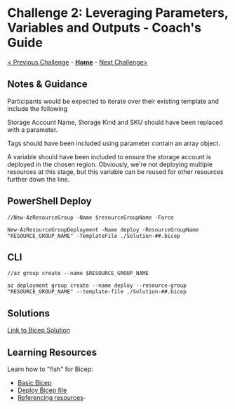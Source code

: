 # Challenge 2: Leveraging Parameters, Variables and Outputs - Coach's Guide

[< Previous Challenge](./Solution-01.md) - **[Home](./README.md)** - [Next Challenge>](./Solution-03.md)

## Notes & Guidance

Participants would be expected to iterate over their existing template and include the following

Storage Account Name, Storage Kind and SKU should have been replaced with a parameter.

Tags should have been included using parameter contain an array object.

A variable should have been included to ensure the storage account is deployed in the chosen region.  Obviously, we're not deploying multiple resources at this stage, but this variable can be reused for other resources further down the line.

## PowerShell Deploy 

```
//New-AzResourceGroup -Name $resourceGroupName -Force

New-AzResourceGroupDeployment -Name deploy -ResourceGroupName "RESOURCE_GROUP_NAME" -TemplateFile ./Solution-##.bicep

 ```

## CLI 

```
//az group create --name $RESOURCE_GROUP_NAME

az deployment group create --name deploy --resource-group "RESOURCE_GROUP_NAME" --template-file ./Solution-##.bicep

```

## Solutions 
[Link to Bicep Solution](./Solutions/Solution-02.bicep)

## Learning Resources

Learn how to "fish" for Bicep:

- [Basic Bicep](https://github.com/Azure/bicep/blob/main/docs/tutorial/01-simple-template.md)
- [Deploy Bicep file](https://github.com/Azure/bicep/blob/main/docs/tutorial/02-deploying-a-bicep-file.md)
- [Referencing resources](https://github.com/Azure/bicep/blob/main/docs/tutorial/04-using-symbolic-resource-name.md)- 
